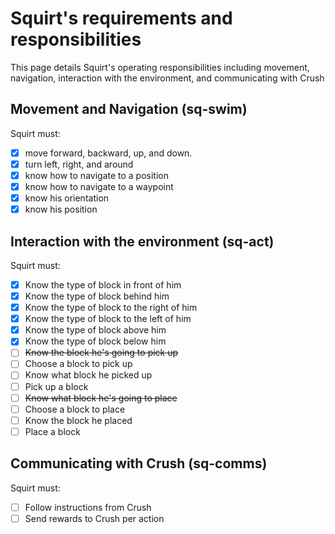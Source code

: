 # Squirt's requirements and responsibilities
This page details Squirt's operating responsibilities including movement, navigation, interaction with the environment, and communicating with Crush

## Movement and Navigation (sq-swim)
Squirt must: 
- [x] move forward, backward, up, and down. 
- [x] turn left, right, and around
- [x] know how to navigate to a position
- [x] know how to navigate to a waypoint
- [x] know his orientation
- [x] know his position

## Interaction with the environment (sq-act)
Squirt must:
- [x] Know the type of block in front of him
- [x] Know the type of block behind him
- [x] Know the type of block to the right of him
- [x] Know the type of block to the left of him
- [x] Know the type of block above him
- [x] Know the type of block below him
- [ ] ~~Know the block he's going to pick up~~
- [ ] Choose a block to pick up
- [ ] Know what block he picked up
- [ ] Pick up a block
- [ ] ~~Know what block he's going to place~~
- [ ] Choose a block to place
- [ ] Know the block he placed
- [ ] Place a block

## Communicating with Crush (sq-comms)
Squirt must:
- [ ] Follow instructions from Crush
- [ ] Send rewards to Crush per action
